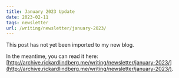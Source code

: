 ```yaml
---
title: January 2023 Update
date: 2023-02-11
tags: newsletter
url: /writing/newsletter/january-2023/
---
```


This post has not yet been imported to my new blog.

In the meantime, you can read it here: [http://archive.rickardlindberg.me/writing/newsletter/january-2023/](http://archive.rickardlindberg.me/writing/newsletter/january-2023/).
